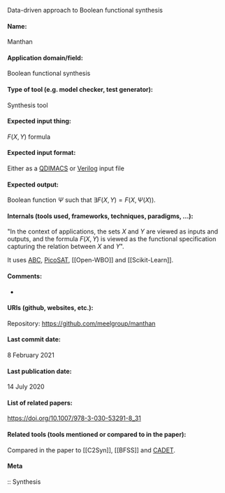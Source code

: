 Data-driven approach to Boolean functional synthesis

#### Name:
Manthan

#### Application domain/field:
Boolean functional synthesis

#### Type of tool (e.g. model checker, test generator):
Synthesis tool

#### Expected input thing:
$F(X,Y)$ formula

#### Expected input format:
Either as a [QDIMACS](../../Formats/QDIMACS.md) or [Verilog](../../Formats/Verilog.md) input file

#### Expected output:
Boolean function $\Psi$ such that $\exists F(X,Y) = F(X, \Psi(X))$.

#### Internals (tools used, frameworks, techniques, paradigms, ...):
"In the context of applications, the sets $X$ and $Y$ are viewed as inputs and outputs, and the formula $F(X,Y)$ is viewed as the functional specification capturing the relation between $X$ and $Y$".

It uses [ABC](../Frameworks/ABC.md), [PicoSAT](../Solvers/SAT/PicoSAT.md), [[Open-WBO]] and [[Scikit-Learn]].

#### Comments:
-

#### URIs (github, websites, etc.):
Repository: https://github.com/meelgroup/manthan
#### Last commit date:
8 February 2021

#### Last publication date:
14 July 2020

#### List of related papers:
https://doi.org/10.1007/978-3-030-53291-8_31

#### Related tools (tools mentioned or compared to in the paper):
Compared in the paper to [[C2Syn]], [[BFSS]] and [CADET](../Solvers/CADET.md).

#### Meta
:: Synthesis